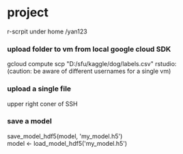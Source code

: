 # project
r-scrpit under home /yan123

### upload folder to vm from local google cloud SDK
gcloud compute scp "D:/sfu/kaggle/dog/labels.csv" rstudio:\
(caution: be aware of different usernames for a single vm)

### upload a single file
upper right coner of SSH

### save a model
save_model_hdf5(model, 'my_model.h5') \
model <- load_model_hdf5('my_model.h5')
